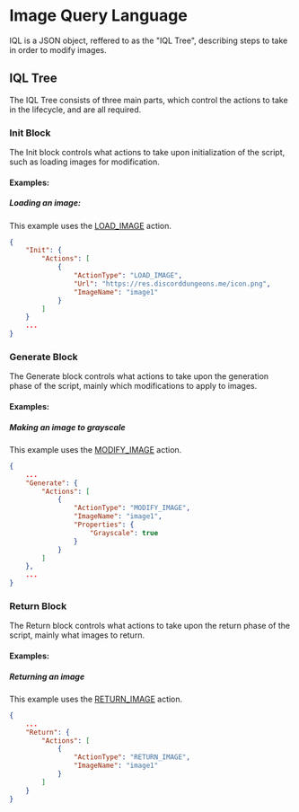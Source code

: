 # Image Query Language

IQL is a JSON object, reffered to as the "IQL Tree", describing steps to take in order to modify images.

## IQL Tree

The IQL Tree consists of three main parts, which control the actions to take in the lifecycle, and are all required.

### Init Block

The Init block controls what actions to take upon initialization of the script, such as loading images for modification.

#### Examples:

##### Loading an image:

This example uses the [LOAD_IMAGE](actions/LOAD_IMAGE.md) action.

```json
{
	"Init": {
		"Actions": [
			{
				"ActionType": "LOAD_IMAGE",
				"Url": "https://res.discorddungeons.me/icon.png",
				"ImageName": "image1"
			}
		]
	}
	...
}
```

### Generate Block

The Generate block controls what actions to take upon the generation phase of the script, mainly which modifications to apply to images.

#### Examples:

##### Making an image to grayscale

This example uses the [MODIFY_IMAGE](actions/MODIFY_IMAGE.md) action.

```json
{
	...
	"Generate": {
		"Actions": [
			{
				"ActionType": "MODIFY_IMAGE",
				"ImageName": "image1",
				"Properties": {
					"Grayscale": true
				}
			}
		]
	},
	...
}
```

### Return Block

The Return block controls what actions to take upon the return phase of the script, mainly what images to return.

#### Examples:

##### Returning an image

This example uses the [RETURN_IMAGE](actions/RETURN_IMAGE.md) action.

```json
{
	...
	"Return": {
		"Actions": [
			{
				"ActionType": "RETURN_IMAGE",
				"ImageName": "image1"
			}
		]
	}
}
```

